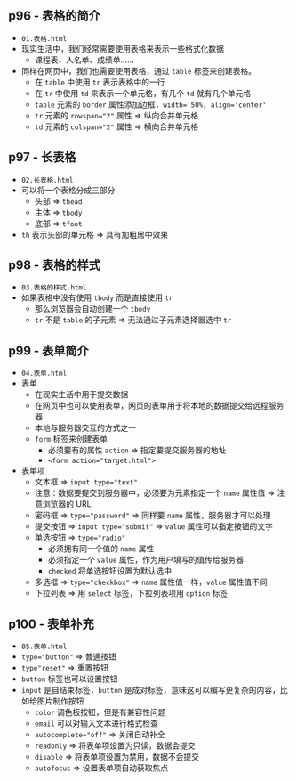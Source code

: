 ## p96 - 表格的简介

- `01.表格.html`
- 现实生活中，我们经常需要使用表格来表示一些格式化数据
  - 课程表、人名单、成绩单……
- 同样在网页中，我们也需要使用表格，通过 `table` 标签来创建表格。
  - 在 `table` 中使用 `tr` 表示表格中的一行
  - 在 `tr` 中使用 `td` 来表示一个单元格，有几个 `td` 就有几个单元格
  - `table` 元素的 `border` 属性添加边框，`width='50%`，`align='center'`
  - `tr` 元素的 `rowspan="2"` 属性 => 纵向合并单元格
  - `td` 元素的 `colspan="2"` 属性 => 横向合并单元格

## p97 - 长表格

- `02.长表格.html`
- 可以将一个表格分成三部分
  - 头部 => `thead`
  - 主体 => `tbody`
  - 底部 => `tfoot`
- `th` 表示头部的单元格 => 具有加粗居中效果

## p98 - 表格的样式

- `03.表格的样式.html`
- 如果表格中没有使用 `tbody` 而是直接使用 `tr`
  - 那么浏览器会自动创建一个 `tbody`
  - `tr` 不是 `table` 的子元素 => 无法通过子元素选择器选中 `tr`

## p99 - 表单简介

- `04.表单.html`
- 表单
  - 在现实生活中用于提交数据
  - 在网页中也可以使用表单，网页的表单用于将本地的数据提交给远程服务器
  - 本地与服务器交互的方式之一
  - `form` 标签来创建表单
    - 必须要有的属性 `action` => 指定要提交服务器的地址
    - `<form action="target.html">`
- 表单项
  - 文本框 =>  `input type="text"`
  - 注意：数据要提交到服务器中，必须要为元素指定一个 `name` 属性值 => 注意浏览器的 URL
  - 密码框 => `type="password"` => 同样要 `name` 属性，服务器才可以处理
  - 提交按钮 => `input type="submit"` => `value` 属性可以指定按钮的文字
  - 单选按钮 => `type="radio"`
    - 必须拥有同一个值的 `name` 属性
    - 必须指定一个 `value` 属性，作为用户填写的值传给服务器
    - `checked` 将单选按钮设置为默认选中
  - 多选框 => `type="checkbox"` => `name` 属性值一样，`value` 属性值不同
  - 下拉列表 => 用 `select` 标签，下拉列表项用 `option` 标签

## p100 - 表单补充

- `05.表单.html`
- `type="button"` => 普通按钮
- `type"reset"` => 重置按钮
- `button` 标签也可以设置按钮
- `input` 是自结束标签，`button` 是成对标签，意味这可以编写更复杂的内容，比如给图片制作按钮
  - `color` 调色板按钮，但是有兼容性问题
  - `email` 可以对输入文本进行格式检查
  - `autocomplete="off"` => 关闭自动补全
  - `readonly` => 将表单项设置为只读，数据会提交
  - `disable` => 将表单项设置为禁用，数据不会提交
  - `autofocus` => 设置表单项自动获取焦点
